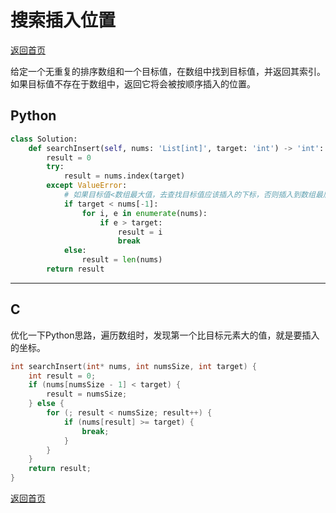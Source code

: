 # 搜索插入位置
[返回首页](../README.md)

给定一个无重复的排序数组和一个目标值，在数组中找到目标值，并返回其索引。如果目标值不存在于数组中，返回它将会被按顺序插入的位置。
## Python
```python
class Solution:
    def searchInsert(self, nums: 'List[int]', target: 'int') -> 'int':
        result = 0
        try:
            result = nums.index(target)
        except ValueError:
            # 如果目标值<数组最大值，去查找目标值应该插入的下标，否则插入到数组最后一个值后面
            if target < nums[-1]:
                for i, e in enumerate(nums):
                    if e > target:
                        result = i
                        break
            else:
                result = len(nums)
        return result
```
---

## C
优化一下Python思路，遍历数组时，发现第一个比目标元素大的值，就是要插入的坐标。
```c
int searchInsert(int* nums, int numsSize, int target) {
    int result = 0;
    if (nums[numsSize - 1] < target) {
        result = numsSize;
    } else {
        for (; result < numsSize; result++) {
            if (nums[result] >= target) {
                break;
            }
        }
    }
    return result;
}
```
[返回首页](../README.md)